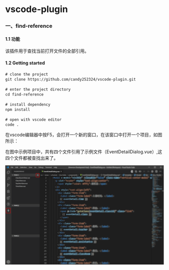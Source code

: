 # vscode-plugin
### 一、find-reference 
#### 1.1 功能
该插件用于查找当前打开文件的全部引用。
#### 1.2 Getting started
```
# clone the project
git clone https://github.com/candy252324/vscode-plugin.git

# enter the project directory
cd find-reference

# install dependency
npm install

# open with vscode editor
code .
```
在vscode编辑器中按F5，会打开一个新的窗口，在该窗口中打开一个项目，如图所示：

在图中示例项目中，共有四个文件引用了示例文件（EventDetailDialog.vue）,这四个文件都被查找出来了。

![图片加载失败](https://raw.githubusercontent.com/candy252324/vscode-plugin/master/screenShots/findReference/pic1.png)




